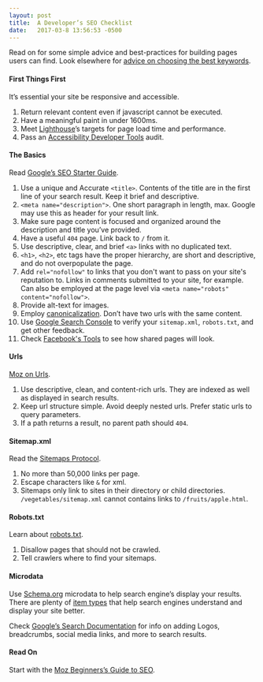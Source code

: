 ```yaml
---
layout: post
title:  A Developer’s SEO Checklist
date:   2017-03-8 13:56:53 -0500
---
```


Read on for some simple advice and best-practices for building pages users can
find. Look elsewhere for [advice on choosing the best
keywords](https://moz.com/beginners-guide-to-seo/keyword-research).

#### First Things First

It’s essential your site be responsive and accessible.

1.  Return relevant content even if javascript cannot be executed.
1.  Have a meaningful paint in under 1600ms.
1.  Meet
[Lighthouse](https://chrome.google.com/webstore/detail/lighthouse/blipmdconlkpinefehnmjammfjpmpbjk?hl=en)’s
targets for page load time and performance.
1.  Pass an [Accessibility Developer
Tools](https://chrome.google.com/webstore/detail/accessibility-developer-t/fpkknkljclfencbdbgkenhalefipecmb?hl=en)
audit.

#### The Basics

Read [Google’s SEO Starter
Guide](https://static.googleusercontent.com/media/www.google.com/en//webmasters/docs/search-engine-optimization-starter-guide.pdf).

1.  Use a unique and Accurate `<title>`. Contents of the title are in the first line of your
search result. Keep it brief and descriptive.
1. `<meta name="description">`. One short paragraph in length, max. Google may use this as header for your
result link.
1.  Make sure page content is focused and organized around the description and title
you’ve provided.
1.  Have a useful `404` page. Link back to `/` from it.
1.  Use descriptive, clear, and brief `<a>` links with no duplicated text.
1.  `<h1>`, `<h2>`, etc tags have the proper hierarchy, are short and descriptive, and do not
overpopulate the page.
1.  Add `rel="nofollow"` to links that you don't want to pass on your site's reputation to. Links in
comments submitted to your site, for example. Can also be employed at the page
level via `<meta name="robots" content="nofollow">`.
1.  Provide alt-text for images.
1.  Employ [canonicalization](https://moz.com/learn/seo/canonicalization). Don’t
have two urls with the same content.
1.  Use [Google Search Console](https://www.google.com/webmasters/tools/home?hl=en)
to verify your `sitemap.xml`, `robots.txt`, and get other feedback.
1.  Check [Facebook's Tools](https://developers.facebook.com/tools/debug/sharing/) to see how shared pages will look.

#### Urls

[Moz on Urls](https://moz.com/learn/seo/url).

1.  Use descriptive, clean, and content-rich urls. They are indexed as well as
displayed in search results.
1.  Keep url structure simple. Avoid deeply nested urls. Prefer static urls to query
parameters.
1.  If a path returns a result, no parent path should `404`.

#### Sitemap.xml

Read the [Sitemaps Protocol](https://www.sitemaps.org/protocol.html).

1.  No more than 50,000 links per page.
1.  Escape characters like `&` for xml.
1.  Sitemaps only link to sites in their directory or child directories. `/vegetables/sitemap.xml` cannot
contains links to `/fruits/apple.html`.

#### Robots.txt

Learn about [robots.txt](http://www.robotstxt.org/).

1.  Disallow pages that should not be crawled.
1.  Tell crawlers where to find your sitemaps.

#### Microdata

Use [Schema.org](https://schema.org/docs/gs.html) microdata to help search
engine’s display your results. There are plenty of [item
types](http://schema.org/docs/full.html) that help search engines understand and
display your site better.

Check [Google’s Search
Documentation](https://developers.google.com/search/docs/) for info on adding
Logos, breadcrumbs, social media links, and more to search results.

#### Read On

Start with the [Moz Beginners’s Guide to
SEO](https://moz.com/beginners-guide-to-seo).
